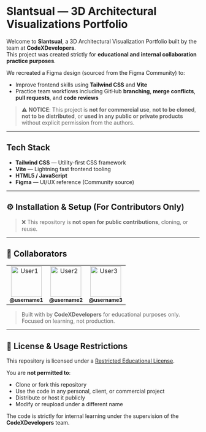 # Slantsual — 3D Architectural Visualizations Portfolio

Welcome to **Slantsual**, a 3D Architectural Visualization Portfolio built by the team at **CodeXDevelopers**.  
This project was created strictly for **educational and internal collaboration practice purposes**.

We recreated a Figma design (sourced from the Figma Community) to:
- Improve frontend skills using **Tailwind CSS** and **Vite**
- Practice team workflows including GitHub **branching**, **merge conflicts**, **pull requests**, and **code reviews**

> ⚠️ **NOTICE**: This project is **not for commercial use**, **not to be cloned**, **not to be distributed**, or **used in any public or private products** without explicit permission from the authors.

---

## Tech Stack

- **Tailwind CSS** — Utility-first CSS framework
- **Vite** — Lightning fast frontend tooling
- **HTML5 / JavaScript**
- **Figma** — UI/UX reference (Community source)

---

## ⚙️ Installation & Setup (For Contributors Only)

> ❌ This repository is **not open for public contributions**, cloning, or reuse.

---

## 👥 Collaborators

<table>
  <tr>
    <td align="center">
      <img src="https://avatars.githubusercontent.com/u/12345678?v=4" width="80" height="80" alt="User1" /><br />
      <sub><b>@username1</b></sub>
    </td>
    <td align="center">
      <img src="https://avatars.githubusercontent.com/u/23456789?v=4" width="80" height="80" alt="User2" /><br />
      <sub><b>@username2</b></sub>
    </td>
    <td align="center">
      <img src="https://avatars.githubusercontent.com/u/34567890?v=4" width="80" height="80" alt="User3" /><br />
      <sub><b>@username3</b></sub>
    </td>
    <!-- Add more team members below if needed -->
  </tr>
</table>

> Built with by **CodeXDevelopers** for educational purposes only.
> Focused on learning, not production.

---

## 🚫 License & Usage Restrictions

This repository is licensed under a [Restricted Educational License](./LICENSE).

You are **not permitted to**:
- Clone or fork this repository  
- Use the code in any personal, client, or commercial project  
- Distribute or host it publicly  
- Modify or reupload under a different name

The code is strictly for internal learning under the supervision of the **CodeXDevelopers** team.
